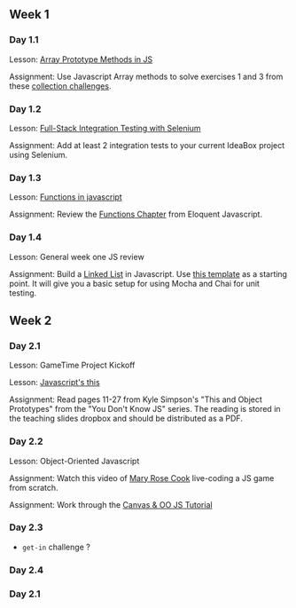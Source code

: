 ## Week 1

### Day 1.1

Lesson: [Array Prototype Methods in JS]()

Assignment: Use Javascript Array methods to solve exercises 1 and 3 from these [collection challenges](https://github.com/turingschool/challenges/blob/master/collections.markdown).

### Day 1.2

Lesson: [Full-Stack Integration Testing with Selenium](https://github.com/turingschool/lesson_plans/blob/master/ruby_04-apis_and_scalability/full_stack_integration_testing_with_selenium.markdown)

Assignment: Add at least 2 integration tests to your current IdeaBox project
using Selenium.

### Day 1.3

Lesson: [Functions in javascript](https://github.com/turingschool/lesson_plans/blob/master/ruby_04-apis_and_scalability/six_rules_for_js_functions.markdown)

Assignment: Review the [Functions Chapter](http://eloquentjavascript.net/03_functions.html) from
Eloquent Javascript.

### Day 1.4

Lesson: General week one JS review

Assignment: Build a [Linked List](https://github.com/turingschool/curriculum/blob/master/source/projects/linked_lists.markdown) in Javascript.
Use [this template](https://github.com/turingschool-examples/js-linked-list)
as a starting point. It will give you a basic setup for using
Mocha and Chai for unit testing.

## Week 2

### Day 2.1

Lesson: GameTime Project Kickoff


Lesson: [Javascript's this](https://github.com/turingschool/lesson_plans/blob/master/ruby_04-apis_and_scalability/javascript_function_contexts_this_bind_and_call.markdown)

Assignment: Read pages 11-27 from Kyle Simpson's "This and Object Prototypes" from the "You Don't Know JS" series. The reading is stored in the teaching slides dropbox and should be distributed as a PDF.

### Day 2.2

Lesson: Object-Oriented Javascript

Assignment: Watch this video of [Mary Rose Cook](https://vimeo.com/105955605)
live-coding a JS game from scratch.

Assignment: Work through the [Canvas & OO JS Tutorial](https://github.com/worace/advanced-js-fundamentals-ck/blob/gh-pages/tutorials/03-object-oriented-javascript/03-canvas-and-object-oriented-javascript.md)

### Day 2.3

* `get-in` challenge ?

### Day 2.4

### Day 2.1
